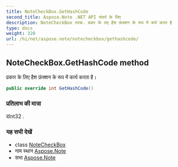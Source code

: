 ```yaml
---
title: NoteCheckBox.GetHashCode
second_title: Aspose.Note .NET API संदर्भ के लिए
description: NoteCheckBox तरक. प्रकर के लए हैश फ़ंक्शन के रूप में कर्य करत है
type: docs
weight: 320
url: /hi/net/aspose.note/notecheckbox/gethashcode/
---
```

## NoteCheckBox.GetHashCode method

प्रकार के लिए हैश फ़ंक्शन के रूप में कार्य करता है।

```csharp
public override int GetHashCode()
```

### प्रतिलाभ की मात्रा

दInt32 .

### यह सभी देखें

* class [NoteCheckBox](../)
* नाम स्थान [Aspose.Note](../../notecheckbox/)
* सभा [Aspose.Note](../../../)



